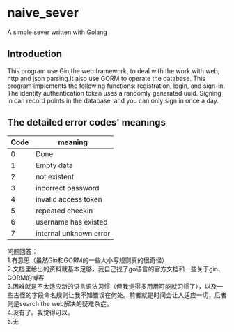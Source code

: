 # naive_sever
A simple sever written with Golang
## Introduction
This program use Gin,the web framework, to deal with the work with web, http and json parsing.It also use GORM to operate the database.
This program implements the following functions: registration, login, and sign-in. The identity authentication token uses a randomly
generated uuid. Signing in can record points in the database, and you can only sign in once a day.

## The detailed error codes' meanings
|Code|meaning|
|------|------|
|0|Done|
1|Empty data|
|2|not existent|
|3|incorrect password|
|4|invalid access token|
|5|repeated checkin|
|6|username has existed|
|7|internal unknown error|

问题回答：  
1.有意思（虽然Gin和GORM的一些大小写规则真的很奇怪）  
2.文档里给出的资料就基本足够，我自己找了go语言的官方文档和一些关于gin、GORM的博客  
3.困难就是不太适应新的语言语法习惯（但我觉得多用用可能就习惯了），以及一些古怪的字段命名规则让我不知错误在何处。前者就是时间会让人适应一切，后者则是search the web解决的疑难杂症。  
4.没有了。我觉得可以。  
5.无  
